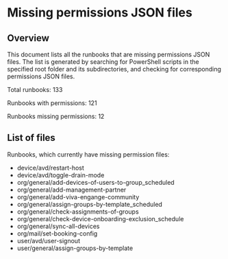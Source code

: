 # Missing permissions JSON files

## Overview

This document lists all the runbooks that are missing permissions JSON files. The list is generated by searching for PowerShell scripts in the specified root folder and its subdirectories, and checking for corresponding permissions JSON files.

Total runbooks: 133

Runbooks with permissions: 121

Runbooks missing permissions: 12

## List of files

Runbooks, which currently have missing permission files:

 - device/avd/restart-host
 - device/avd/toggle-drain-mode
 - org/general/add-devices-of-users-to-group_scheduled
 - org/general/add-management-partner
 - org/general/add-viva-engange-community
 - org/general/assign-groups-by-template_scheduled
 - org/general/check-assignments-of-groups
 - org/general/check-device-onboarding-exclusion_schedule
 - org/general/sync-all-devices
 - org/mail/set-booking-config
 - user/avd/user-signout
 - user/general/assign-groups-by-template

